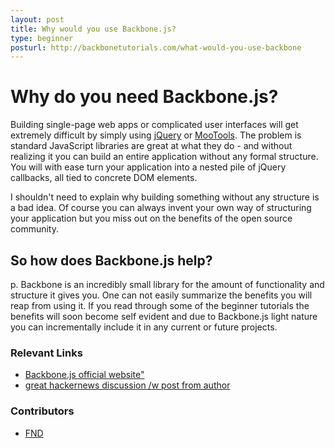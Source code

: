 ```yaml
---
layout: post
title: Why would you use Backbone.js?
type: beginner
posturl: http://backbonetutorials.com/what-would-you-use-backbone
---
```


# Why do you need Backbone.js?

Building single-page web apps or complicated user interfaces will get extremely difficult by simply using [jQuery](http://jquery.com) or [MooTools](http://mootools.net).   The problem is standard JavaScript libraries are great at what they do - and without realizing it you can build an entire application without any formal structure.   You will with ease turn your application into a nested pile of jQuery callbacks, all tied to concrete DOM elements.

I shouldn't need to explain why building something without any structure is a bad idea.   Of course you can always invent your own way of structuring your application but you miss out on the benefits of the open source community.



## So how does Backbone.js help?

p. Backbone is an incredibly small library for the amount of functionality and structure it gives you.   One can not easily summarize the benefits you will reap from using it.   If you read through some of the beginner tutorials the benefits will soon become self evident and due to Backbone.js light nature you can incrementally include it in any current or future projects.


### Relevant Links
* [Backbone.js official website"](http://documentcloud.github.com/backbone/)
* [great hackernews discussion /w post from author](http://news.ycombinator.com/item?id=2119704)



### Contributors

* [FND](https://github.com/FND)
